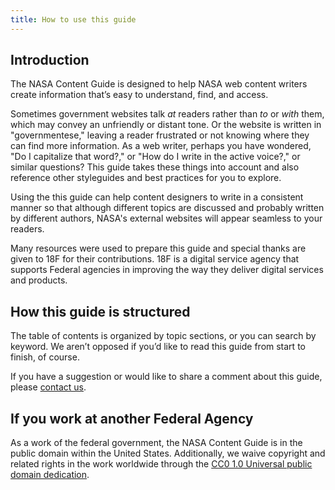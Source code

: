 ```yaml
---
title: How to use this guide
---
```


## Introduction  

The NASA Content Guide is designed to help NASA web content writers create information that’s easy to understand, find, and access. 

Sometimes government websites talk _at_ readers rather than _to_ or _with_ them, which may convey an unfriendly or distant tone. Or the website is written in "governmentese," leaving a reader frustrated or not knowing where they can find more information. 
As a web writer, perhaps you have wondered, "Do I capitalize that word?," or "How do I write in the active voice?," or similar questions? This guide takes these things into account and also reference other styleguides and best practices for you to explore.  

Using the this guide can help content designers to write in a consistent manner so that although different topics are discussed and probably written by different authors, NASA's external websites will appear seamless to your readers.

Many resources were used to prepare this guide and special thanks are given to 18F for their contributions. 18F is a digital service agency that supports Federal agencies in improving the way they deliver digital services and products.

## How this guide is structured 

The table of contents is organized by topic sections, or you can search by keyword. We aren’t opposed if you’d like to read this guide from start to finish, of course.

 If you have a suggestion or would like to share a comment about this guide, please [contact us](https://github.com/bruffridge/content-guide/issues/new).

## If you work at another Federal Agency 

As a work of the federal government, the NASA Content Guide is in the public domain within the United States. Additionally, we waive copyright and related rights in the work worldwide through the [CC0 1.0 Universal public domain dedication](https://creativecommons.org/publicdomain/zero/1.0/legalcode).


